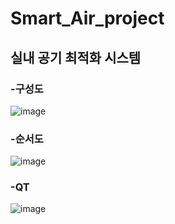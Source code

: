 
# Smart_Air_project

## 실내 공기 최적화 시스템

### -구성도
![image](https://user-images.githubusercontent.com/126065290/236663753-bae2f7bd-6c45-428f-ae58-7ea3e95034f8.png)

### -순서도
![image](https://user-images.githubusercontent.com/126065290/236663817-f520b46f-792d-4c9f-b3e8-b235b10c29ef.png)

### -QT
![image](https://user-images.githubusercontent.com/126065290/236663893-78e74aae-a8da-45c5-81b6-2e1900e9ae1c.png)

